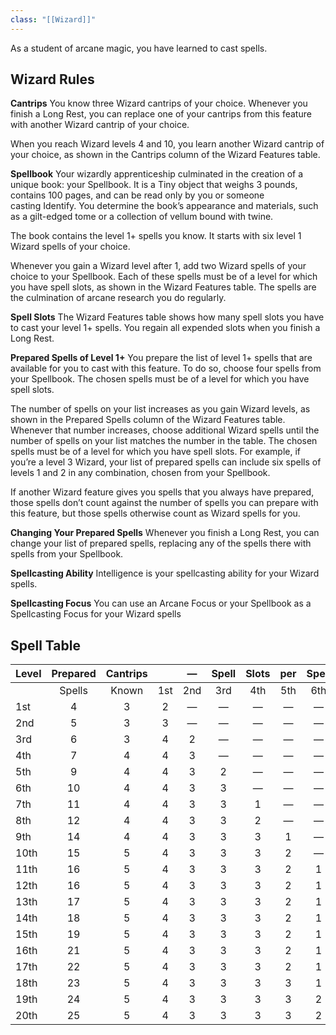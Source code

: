 ```yaml
---
class: "[[Wizard]]"
---
```

As a student of arcane magic, you have learned to cast spells.
## Wizard Rules

**Cantrips**
You know three Wizard cantrips of your choice. Whenever you finish a Long Rest, you can replace one of your cantrips from this feature with another Wizard cantrip of your choice.

When you reach Wizard levels 4 and 10, you learn another Wizard cantrip of your choice, as shown in the Cantrips column of the Wizard Features table.

**Spellbook**
Your wizardly apprenticeship culminated in the creation of a unique book: your Spellbook. It is a Tiny object that weighs 3 pounds, contains 100 pages, and can be read only by you or someone casting Identify. You determine the book’s appearance and materials, such as a gilt-edged tome or a collection of vellum bound with twine.

The book contains the level 1+ spells you know. It starts with six level 1 Wizard spells of your choice.

Whenever you gain a Wizard level after 1, add two Wizard spells of your choice to your Spellbook. Each of these spells must be of a level for which you have spell slots, as shown in the Wizard Features table. The spells are the culmination of arcane research you do regularly.

**Spell Slots**
The Wizard Features table shows how many spell slots you have to cast your level 1+ spells. You regain all expended slots when you finish a Long Rest.

**Prepared Spells of Level 1+**
You prepare the list of level 1+ spells that are available for you to cast with this feature. To do so, choose four spells from your Spellbook. The chosen spells must be of a level for which you have spell slots.

The number of spells on your list increases as you gain Wizard levels, as shown in the Prepared Spells column of the Wizard Features table. Whenever that number increases, choose additional Wizard spells until the number of spells on your list matches the number in the table. The chosen spells must be of a level for which you have spell slots. For example, if you’re a level 3 Wizard, your list of prepared spells can include six spells of levels 1 and 2 in any combination, chosen from your Spellbook.

If another Wizard feature gives you spells that you always have prepared, those spells don’t count against the number of spells you can prepare with this feature, but those spells otherwise count as Wizard spells for you.

**Changing Your Prepared Spells**
Whenever you finish a Long Rest, you can change your list of prepared spells, replacing any of the spells there with spells from your Spellbook.

**Spellcasting Ability**
Intelligence is your spellcasting ability for your Wizard spells.

**Spellcasting Focus**
You can use an Arcane Focus or your Spellbook as a Spellcasting Focus for your Wizard spells
## Spell Table

| Level |  Prepared  | Cantrips  |     |  —  | Spell | Slots | per | Spell | Level |  —  |     |
| ----- | :--------: | :-------: | :-: | :-: | :---: | :---: | :-: | :---: | :---: | :-: | :-: |
|       | Spells<br> | Known<br> | 1st | 2nd |  3rd  |  4th  | 5th |  6th  |  7th  | 8th | 9th |
| 1st   |     4      |     3     |  2  |  —  |   —   |   —   |  —  |   —   |   —   |  —  |  —  |
| 2nd   |     5      |     3     |  3  |  —  |   —   |   —   |  —  |   —   |   —   |  —  |  —  |
| 3rd   |     6      |     3     |  4  |  2  |   —   |   —   |  —  |   —   |   —   |  —  |  —  |
| 4th   |     7      |     4     |  4  |  3  |   —   |   —   |  —  |   —   |   —   |  —  |  —  |
| 5th   |     9      |     4     |  4  |  3  |   2   |   —   |  —  |   —   |   —   |  —  |  —  |
| 6th   |     10     |     4     |  4  |  3  |   3   |   —   |  —  |   —   |   —   |  —  |  —  |
| 7th   |     11     |     4     |  4  |  3  |   3   |   1   |  —  |   —   |   —   |  —  |  —  |
| 8th   |     12     |     4     |  4  |  3  |   3   |   2   |  —  |   —   |   —   |  —  |  —  |
| 9th   |     14     |     4     |  4  |  3  |   3   |   3   |  1  |   —   |   —   |  —  |  —  |
| 10th  |     15     |     5     |  4  |  3  |   3   |   3   |  2  |   —   |   —   |  —  |  —  |
| 11th  |     16     |     5     |  4  |  3  |   3   |   3   |  2  |   1   |   —   |  —  |  —  |
| 12th  |     16     |     5     |  4  |  3  |   3   |   3   |  2  |   1   |   —   |  —  |  —  |
| 13th  |     17     |     5     |  4  |  3  |   3   |   3   |  2  |   1   |   1   |  —  |  —  |
| 14th  |     18     |     5     |  4  |  3  |   3   |   3   |  2  |   1   |   1   |  —  |  —  |
| 15th  |     19     |     5     |  4  |  3  |   3   |   3   |  2  |   1   |   1   |  1  |  —  |
| 16th  |     21     |     5     |  4  |  3  |   3   |   3   |  2  |   1   |   1   |  1  |  —  |
| 17th  |     22     |     5     |  4  |  3  |   3   |   3   |  2  |   1   |   1   |  1  |  1  |
| 18th  |     23     |     5     |  4  |  3  |   3   |   3   |  3  |   1   |   1   |  1  |  1  |
| 19th  |     24     |     5     |  4  |  3  |   3   |   3   |  3  |   2   |   1   |  1  |  1  |
| 20th  |     25     |     5     |  4  |  3  |   3   |   3   |  3  |   2   |   2   |  1  |  1  |
